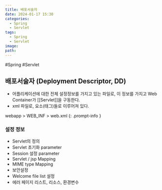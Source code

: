 ```yaml
---
title: 배포서술자
date: 2024-01-17 15:30
categories:
  - Spring
  - Servlet
tags:
  - Spring
  - Servlet
image: 
path:
---
```

#Spring #Servlet 

## 배포서술자 (Deployment Descriptor, DD)
- 어플리케이션에 대한 전체 설정정보를 가지고 있는 파일로, 이 정보를 가지고 Web Container가 [[Servlet]]을 구동한다.
- xml 파일로, 요소(태그)들로 이루어져 있다.

>
webapp > WEB_INF > web.xml
{: .prompt-info }

### 설정 정보
- Servlet의 정의
- Servlet 초기화 parameter
- Session 설정 parameter
- Servlet / jsp Mapping
- MIME type Mapping
- 보안설정
- Welcome file list 설정
- 에러 페이지 리스트, 리소스, 환경변수